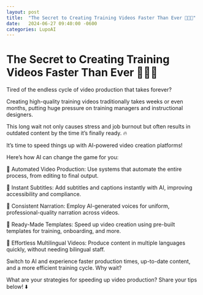 ```yaml
---
layout: post
title:  "The Secret to Creating Training Videos Faster Than Ever 👨🏻‍💻"
date:   2024-06-27 09:40:00 -0600
categories: LupoAI
---
```


# The Secret to Creating Training Videos Faster Than Ever 👨🏻‍💻

Tired of the endless cycle of video production that takes forever?

Creating high-quality training videos traditionally takes weeks or even months, putting huge pressure on training managers and instructional designers. 

This long wait not only causes stress and job burnout but often results in outdated content by the time it’s finally ready. 🔥

It’s time to speed things up with AI-powered video creation platforms!

Here’s how AI can change the game for you:

🤖 Automated Video Production: Use systems that automate the entire process, from editing to final output.

🤖 Instant Subtitles: Add subtitles and captions instantly with AI, improving accessibility and compliance.

🤖 Consistent Narration: Employ AI-generated voices for uniform, professional-quality narration across videos.

🤖 Ready-Made Templates: Speed up video creation using pre-built templates for training, onboarding, and more.

🤖 Effortless Multilingual Videos: Produce content in multiple languages quickly, without needing bilingual staff.

Switch to AI and experience faster production times, up-to-date content, and a more efficient training cycle. Why wait?

What are your strategies for speeding up video production? Share your tips below! ⬇️